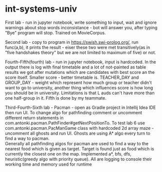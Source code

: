 # int-systems-univ
First lab - run in jupyter notebook, write something to input, wait and ignore warnings about stop words inconsistance - bot will answer you, after typing "Bye" program will stop. Trained on MovieCorpus.  
  
Second lab - copy to program in https://swish.swi-prolog.org/, run func(a,b), it prints the result - eiser these two were met transitively(as in "five handshakes theory" but we are not limited to maximum of five) or not.   
  
Fourth-Fifth(fourth) lab - run in jupyter notebook, input is hardcoded. In the output there is log with final timetable and a lot of not-painted as table results we got after mutations which are candidates with best score an the score itself. Smaller score - better timetable is. TEACHER_DAY and GROUP_DAY - weight which represent how much group or teacher didn't want to go to university, another thing which influences score is how long  you should be in university. Limitations is that L auds can't have more than one half-group in it. Fifth is done by my teammate.    
  
Third-Fourth-Sixth lab - Pacman - open as Gradle project in Intellij Idea IDE then run UI. To change algo for pathfinding comment or uncomment different return statements in com.antonki.pacman.PathFinder#getNextPositionTo. To test lab 6 use com.antonki.pacman.PacManGame class with hardcoded 2d array maze - uncomment all ghosts and run UI. Ghosts are using A* algo every turn to find a way to pacman.  
Generally all pathfinding algos for pacman are used to find a way to the nearest food which is given as target. Target is found just as food which is currently the closest one on the map. Implemented a*, bfs, dfs, heuristic(greedy algo with priority queue). All are logging to console their working time and memory used for runtime
